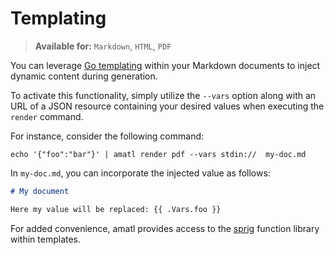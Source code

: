 # Templating

> **Available for:** `Markdown`, `HTML`, `PDF`

You can leverage [Go templating](https://pkg.go.dev/text/template) within your Markdown documents to inject dynamic content during generation.

To activate this functionality, simply utilize the `--vars` option along with an URL of a JSON resource containing your desired values when executing the `render` command.

For instance, consider the following command:

```
echo '{"foo":"bar"}' | amatl render pdf --vars stdin://  my-doc.md
```

In `my-doc.md`, you can incorporate the injected value as follows:

```markdown
# My document

Here my value will be replaced: {{ .Vars.foo }}
```

For added convenience, amatl provides access to the [sprig](https://masterminds.github.io/sprig/) function library within templates.
